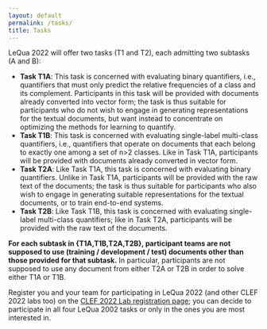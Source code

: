 ```yaml
---
layout: default
permalink: /tasks/
title: Tasks
---
```


LeQua 2022 will offer two tasks (T1 and T2), each admitting two subtasks (A and B):

- **Task T1A**: This task is concerned with evaluating binary quantifiers, i.e., quantifiers that must only predict the relative frequencies of a class and its complement. Participants in this task will be provided with documents already converted into vector form; the task is thus suitable for participants who do not wish to engage in generating  representations for the textual documents, but want instead to concentrate on optimizing the methods for learning to quantify.
- **Task T1B**: This task is concerned with evaluating single-label multi-class quantifiers, i.e., quantifiers that operate on documents that each belong to exactly one among a set of n>2 classes. Like in Task T1A, participants will be provided with documents already converted in vector form.
- **Task T2A**: Like Task T1A, this task is concerned with evaluating binary quantifiers. Unlike in Task T1A, participants will be provided with the raw text of the documents; the task is thus suitable for participants who also wish to engage in generating suitable representations for the textual documents, or to train end-to-end systems.
- **Task T2B**: Like Task T1B, this task is concerned with evaluating single-label multi-class quantifiers; like in Task T2A, participants will be provided with the raw text of the documents.

**For each subtask in {T1A,T1B,T2A,T2B}, participant teams are not supposed to use (training / development / test) documents other than those provided for that subtask.** In particular, participants are not supposed to use any document from either T2A or T2B in order to solve either T1A or T1B.

Register you and your team for participating in LeQua 2022 (and other CLEF 2022 labs too) on the [CLEF 2022 Lab registration page](https://clef2022-labs-registration.dei.unipd.it/); you can decide to participate in all four LeQua 2002 tasks or only in the ones you are most interested in.
